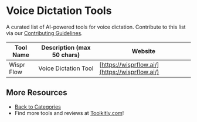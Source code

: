 # Voice Dictation Tools

A curated list of AI-powered tools for voice dictation. Contribute to this list via our [Contributing Guidelines](../CONTRIBUTING.md).

| Tool Name | Description (max 50 chars) | Website |
|-----------|----------------------------|---------|
| Wispr Flow | Voice Dictation Tool | [https://wisprflow.ai/](https://wisprflow.ai/) |

## More Resources
- [Back to Categories](https://github.com/ToolkitlyAI/awesome-ai-tools/blob/master/README.md)
- Find more tools and reviews at [Toolkitly.com](https://toolkitly.com)!
